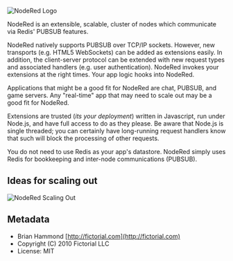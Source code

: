 ![NodeRed Logo](http://github.com/fictorial/nodered/raw/master/doc/assets/NodeRedLogo.png)

NodeRed is an extensible, scalable, cluster of nodes which communicate via
Redis' PUBSUB features.

NodeRed natively supports PUBSUB over TCP/IP sockets.  However, new transports
(e.g. HTML5 WebSockets) can be added as extensions easily.  In addition, the
client-server protocol can be extended with new request types and associated
handlers (e.g. user authentication).  NodeRed invokes your extensions at the
right times.  Your app logic hooks into NodeRed. 

Applications that might be a good fit for NodeRed are chat, PUBSUB, and game
servers.  Any "real-time" app that may need to scale out may be a good fit 
for NodeRed.

Extensions are trusted (*its your deployment*) written in Javascript, run under
Node.js, and have full access to do as they please.  Be aware that Node.js is
single threaded; you can certainly have long-running request handlers know that
such will block the processing of other requests.

You do not need to use Redis as your app's datastore.  NodeRed simply uses
Redis for bookkeeping and inter-node communications (PUBSUB).

## Ideas for scaling out

![NodeRed Scaling Out](http://github.com/fictorial/nodered/raw/master/doc/assets/NodeRedScaleOut.png)

## Metadata

- Brian Hammond [http://fictorial.com](http://fictorial.com)
- Copyright (C) 2010 Fictorial LLC
- License: MIT
